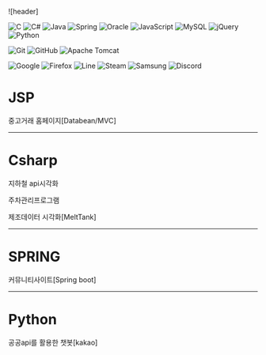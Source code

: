 ![header]


![C](https://img.shields.io/badge/c-%2300599C.svg?style=for-the-badge&logo=c&logoColor=white)
![C#](https://img.shields.io/badge/c%23-%23239120.svg?style=for-the-badge&logo=csharp&logoColor=white)
![Java](https://img.shields.io/badge/java-%23ED8B00.svg?style=for-the-badge&logo=openjdk&logoColor=white)
![Spring](https://img.shields.io/badge/spring-%236DB33F.svg?style=for-the-badge&logo=spring&logoColor=white)
![Oracle](https://img.shields.io/badge/Oracle-F80000?style=for-the-badge&logo=oracle&logoColor=white)
![JavaScript](https://img.shields.io/badge/javascript-%23323330.svg?style=for-the-badge&logo=javascript&logoColor=%23F7DF1E)
![MySQL](https://img.shields.io/badge/mysql-4479A1.svg?style=for-the-badge&logo=mysql&logoColor=white)
![jQuery](https://img.shields.io/badge/jquery-%230769AD.svg?style=for-the-badge&logo=jquery&logoColor=white)
![Python](https://img.shields.io/badge/python-3670A0?style=for-the-badge&logo=python&logoColor=ffdd54)


![Git](https://img.shields.io/badge/git-%23F05033.svg?style=for-the-badge&logo=git&logoColor=white)
![GitHub](https://img.shields.io/badge/github-%23121011.svg?style=for-the-badge&logo=github&logoColor=white)
![Apache Tomcat](https://img.shields.io/badge/apache%20tomcat-%23F8DC75.svg?style=for-the-badge&logo=apache-tomcat&logoColor=black)

![Google](https://img.shields.io/badge/google-4285F4?style=for-the-badge&logo=google&logoColor=white)
![Firefox](https://img.shields.io/badge/Firefox-FF7139?style=for-the-badge&logo=Firefox-Browser&logoColor=white)
![Line](https://img.shields.io/badge/Line-00C300?style=for-the-badge&logo=line&logoColor=white)
![Steam](https://img.shields.io/badge/steam-%23000000.svg?style=for-the-badge&logo=steam&logoColor=white)
![Samsung](https://img.shields.io/badge/Samsung-%231428A0.svg?style=for-the-badge&logo=samsung&logoColor=white)
![Discord](https://img.shields.io/badge/Discord-%235865F2.svg?style=for-the-badge&logo=discord&logoColor=white)

# JSP
중고거래 홈페이지[Databean/MVC]

---
# Csharp

지하철 api시각화  

주차관리프로그램  

제조데이터 시각화[MeltTank]

---
# SPRING
커뮤니티사이트[Spring boot]

---
# Python
공공api를 활용한 챗봇[kakao]

<!--
**kjk021/kjk021** is a ✨ _special_ ✨ repository because its `README.md` (this file) appears on your GitHub profile.



Here are some ideas to get you started:


- 🔭 I’m currently working on ...
- 🌱 I’m currently learning ...
- 👯 I’m looking to collaborate on ...
- 🤔 I’m looking for help with ...
- 💬 Ask me about ...
- 📫 How to reach me: ...
- 😄 Pronouns: ...
- ⚡ Fun fact: ...
-->
